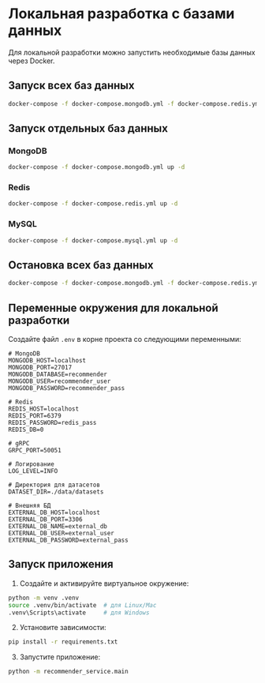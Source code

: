 # Локальная разработка с базами данных

Для локальной разработки можно запустить необходимые базы данных через Docker.

## Запуск всех баз данных

```bash
docker-compose -f docker-compose.mongodb.yml -f docker-compose.redis.yml -f docker-compose.mysql.yml up -d
```

## Запуск отдельных баз данных

### MongoDB
```bash
docker-compose -f docker-compose.mongodb.yml up -d
```

### Redis
```bash
docker-compose -f docker-compose.redis.yml up -d
```

### MySQL
```bash
docker-compose -f docker-compose.mysql.yml up -d
```

## Остановка всех баз данных

```bash
docker-compose -f docker-compose.mongodb.yml -f docker-compose.redis.yml -f docker-compose.mysql.yml down
```

## Переменные окружения для локальной разработки

Создайте файл `.env` в корне проекта со следующими переменными:

```env
# MongoDB
MONGODB_HOST=localhost
MONGODB_PORT=27017
MONGODB_DATABASE=recommender
MONGODB_USER=recommender_user
MONGODB_PASSWORD=recommender_pass

# Redis
REDIS_HOST=localhost
REDIS_PORT=6379
REDIS_PASSWORD=redis_pass
REDIS_DB=0

# gRPC
GRPC_PORT=50051

# Логирование
LOG_LEVEL=INFO

# Директория для датасетов
DATASET_DIR=./data/datasets

# Внешняя БД
EXTERNAL_DB_HOST=localhost
EXTERNAL_DB_PORT=3306
EXTERNAL_DB_NAME=external_db
EXTERNAL_DB_USER=external_user
EXTERNAL_DB_PASSWORD=external_pass
```

## Запуск приложения

1. Создайте и активируйте виртуальное окружение:
```bash
python -m venv .venv
source .venv/bin/activate  # для Linux/Mac
.venv\Scripts\activate     # для Windows
```

2. Установите зависимости:
```bash
pip install -r requirements.txt
```

3. Запустите приложение:
```bash
python -m recommender_service.main
``` 